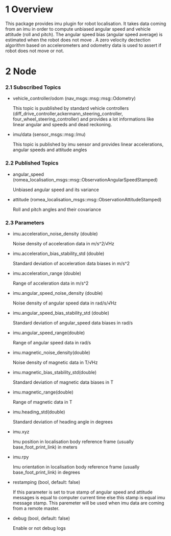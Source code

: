 # 1 Overview #

This package provides imu plugin for robot localisation. It takes data coming from an imu in order to compute unbiased angular speed and vehicle attitude (roll and pitch). The angular speed bias (angular speed average) is estimated when the robot does not move . A zero velocity dectection algorithm based on accelerometers and odometry data is used to assert if robot does not move or not.

# 2 Node #

### 2.1 Subscribed Topics ###

- vehicle_controller/odom (nav_msgs::msg::msg::Odometry)

  This topic is pusblished by standard vehicle controllers (diff_drive_controller,ackermann_steering_controller, four_wheel_steering_controller) and provides a lot informations like linear angular and speeds and dead reckoning.

- imu/data (sensor_msgs::msg::Imu)

  This topic is published by imu sensor and provides linear accelerations, angular speeds and attitude angles

### 2.2 Published Topics ###

- angular_speed (romea_localisation_msgs::msg::ObservationAngularSpeedStamped)

  Unbiased angular speed and its variance 

- attitude (romea_localisation_msgs::msg::ObservationAttitudeStamped)

  Roll and pitch angles and their covariance

### 2.3 Parameters ###

- imu.acceleration_noise_density (double)
 
  Noise density of acceleration data in m/s^2/√Hz
   
- imu.acceleration_bias_stability_std (double)

  Standard deviation of acceleration data  biases in m/s^2

- imu.acceleration_range (double)

  Range of acceleration data in m/s^2

- imu.angular_speed_noise_density (double)

  Noise density of angular speed data in rad/s/√Hz

- imu.angular_speed_bias_stability_std (double)

  Standard deviation of angular_speed data biases in rad/s

- imu.angular_speed_range(double)

  Range of angular speed data in rad/s
  
- imu.magnetic_noise_density(double)

  Noise density of magnetic data in T/√Hz

- imu.magnetic_bias_stability_std(double)

  Standard deviation of magnetic data biases in T

- imu.magnetic_range(double)

  Range of magnetic data in T

- imu.heading_std(double)

  Standard deviation of heading angle in degrees

- imu.xyz

  Imu position in localisation body reference frame (usually base_foot_print_link) in meters

- imu.rpy

  Imu orientation in localisation body reference frame (usually base_foot_print_link) in degrees

- restamping (bool, default: false)

  If this parameter is set to true stamp of angular speed and attitude messages is equal to computer current time else this stamp is equal imu message stamp.  This paremeter will be used when imu data are coming from a remote master.

- debug (bool, default: false)

  Enable or not debug logs

